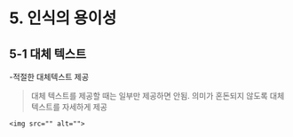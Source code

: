 # 5. 인식의 용이성

## 5-1 대체 텍스트

-적절한 대체텍스트 제공
> 대체 텍스트를 제공할 때는 일부만 제공하면 안됨. 의미가 혼돈되지 않도록 대체 텍스트를 자세하게 제공

```
<img src="" alt="">
```